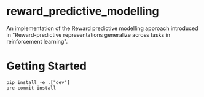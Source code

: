 # reward_predictive_modelling
An implementation of the Reward predictive modelling approach introduced in "Reward-predictive representations generalize across tasks in reinforcement learning".

# Getting Started
```
pip install -e .["dev"]
pre-commit install
```
